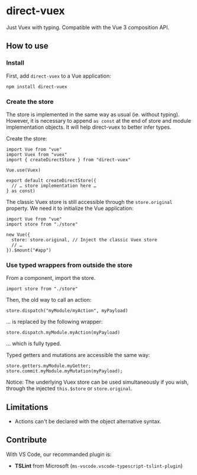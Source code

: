 # direct-vuex

Just Vuex with typing. Compatible with the Vue 3 composition API.

## How to use

### Install

First, add `direct-vuex` to a Vue application:

    npm install direct-vuex

### Create the store

The store is implemented in the same way as usual (ie. without typing). However, it is necessary to append `as const` at the end of store and module implementation objects. It will help direct-vuex to better infer types.

Create the store:

    import Vue from "vue"
    import Vuex from "vuex"
    import { createDirectStore } from "direct-vuex"

    Vue.use(Vuex)

    export default createDirectStore({
      // … store implementation here …
    } as const)

The classic Vuex store is still accessible through the `store.original` property. We need it to initialize the Vue application:

    import Vue from "vue"
    import store from "./store"

    new Vue({
      store: store.original, // Inject the classic Vuex store
      // …
    }).$mount("#app")

### Use typed wrappers from outside the store

From a component, import the store.

    import store from "./store"

Then, the old way to call an action:

    store.dispatch("myModule/myAction", myPayload)

… is replaced by the following wrapper:

    store.dispatch.myModule.myAction(myPayload)

… which is fully typed.

Typed getters and mutations are accessible the same way:

    store.getters.myModule.myGetter;
    store.commit.myModule.myMutation(myPayload);

Notice: The underlying Vuex store can be used simultaneously if you wish, through the injected `this.$store` or `store.original`.

## Limitations

- Actions can't be declared with the object alternative syntax.

## Contribute

With VS Code, our recommanded plugin is:

- **TSLint** from Microsoft (`ms-vscode.vscode-typescript-tslint-plugin`)
